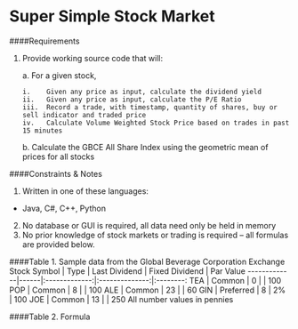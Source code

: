 # Super Simple Stock Market

####Requirements


1.	Provide working source code that will:

    a.	For a given stock,
    
        i.    Given any price as input, calculate the dividend yield
        ii.   Given any price as input, calculate the P/E Ratio
        iii.  Record a trade, with timestamp, quantity of shares, buy or sell indicator and traded price
        iv.   Calculate Volume Weighted Stock Price based on trades in past 15 minutes

    b.	Calculate the GBCE All Share Index using the geometric mean of prices for all stocks

####Constraints & Notes
1. Written in one of these languages:
  * Java, C#, C++, Python
2. No database or GUI is required, all data need only be held in memory
3. No prior knowledge of stock markets or trading is required – all formulas are provided below.

####Table 1. Sample data from the Global Beverage Corporation Exchange
Stock Symbol | Type | Last Dividend | Fixed Dividend | Par Value
-------------|------|:-------------:|:--------------:|:--------:
TEA | Common | 0 | | 100
POP | Common | 8 | | 100
ALE | Common | 23 | | 60
GIN | Preferred | 8 | 2% | 100
JOE | Common | 13 | | 250
All number values in pennies

####Table 2. Formula

